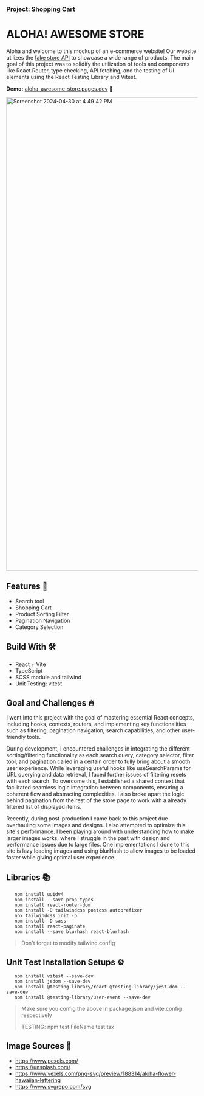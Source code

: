 ### Project: Shopping Cart

# ALOHA! AWESOME STORE

Aloha and welcome to this mockup of an e-commerce website! Our website utilizes the [fake store API](https://fakestoreapi.com/) to showcase a wide range of products. The main goal of this project was to solidify the utilization of tools and components like React Router, type checking, API fetching, and the testing of UI elements using the React Testing Library and Vitest.

**Demo:** [aloha-awesome-store.pages.dev](https://aloha-awesome-store.pages.dev/) 🌺

<img width="1245" alt="Screenshot 2024-04-30 at 4 49 42 PM" src="https://github.com/NovaCat35/shopping-cart/assets/54908064/7a0edc6c-7b76-49f5-9486-306663408849">

## Features 🎯

- Search tool
- Shopping Cart
- Product Sorting Filter
- Pagination Navigation
- Category Selection

## Build With 🛠️

- React + Vite
- TypeScript
- SCSS module and tailwind
- Unit Testing: vitest

## Goal and Challenges 🔥

I went into this project with the goal of mastering essential React concepts, including hooks, contexts, routers, and implementing key functionalities such as filtering, pagination navigation, search capabilities, and other user-friendly tools.

During development, I encountered challenges in integrating the different sorting/filtering functionality as each search query, category selector, filter tool, and pagination called in a certain order to fully bring about a smooth user experience. While leveraging useful hooks like useSearchParams for URL querying and data retrieval, I faced further issues of filtering resets with each search. To overcome this, I established a shared context that facilitated seamless logic integration between components, ensuring a coherent flow and abstracting complexities. I also broke apart the logic behind pagination from the rest of the store page to work with a already filtered list of displayed items.

Recently, during post-production I came back to this project due overhauling some images and designs. I also attempted to optimize this site's performance. I been playing around with understanding how to make larger images works, where I struggle in the past with design and performance issues due to large files. One implementations I done to this site is lazy loading images and using blurHash to allow images to be loaded faster while giving optimal user experience.

## Libraries 📚

```
   npm install uuidv4
   npm install --save prop-types
   npm install react-router-dom
   npm install -D tailwindcss postcss autoprefixer
   npx tailwindcss init -p
   npm install -D sass
   npm install react-paginate
   npm install --save blurhash react-blurhash
```

> Don't forget to modify tailwind.config

## Unit Test Installation Setups ⚙️

```
   npm install vitest --save-dev
   npm install jsdom --save-dev
   npm install @testing-library/react @testing-library/jest-dom --save-dev
   npm install @testing-library/user-event --save-dev
```

> Make sure you config the above in package.json and vite.config respectively
> 
> TESTING: npm test FileName.test.tsx

## Image Sources 🌅

- https://www.pexels.com/
- https://unsplash.com/
- https://www.vexels.com/png-svg/preview/188314/aloha-flower-hawaiian-lettering
- https://www.svgrepo.com/svg
